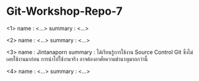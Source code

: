 # Git-Workshop-Repo-7

<1>
name : <...>
summary : <...>

<2>
name : <...>
summary : <...>

<3>
name : Jintanaporn 
summary : ได้เรียนรู้การใช้งาน Source Control Git ซึ่งไม่เคยใช้งานมาก่อน การนำไปใช้งานจริง อาจต้องอาศัยความชำนาญมากกว่านี้

<4>
name : <...>
summary : <...>
